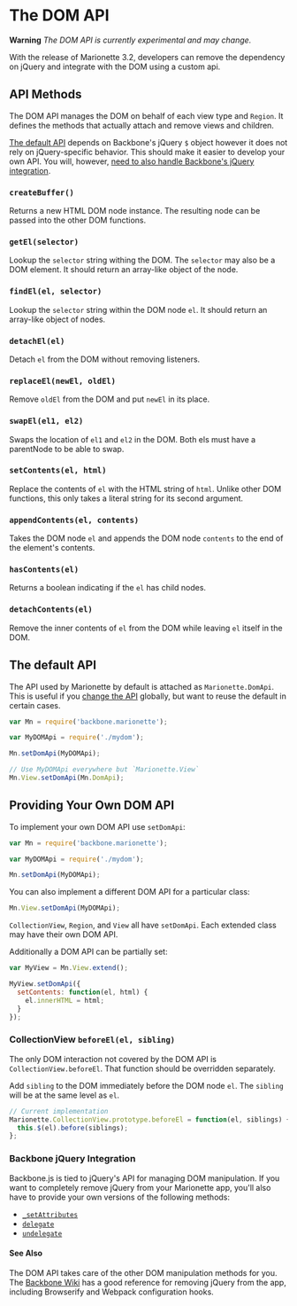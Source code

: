 # The DOM API

**Warning** *The DOM API is currently experimental and may change.*

With the release of Marionette 3.2, developers can remove the dependency on
jQuery and integrate with the DOM using a custom api.

## API Methods

The DOM API manages the DOM on behalf of each view type and `Region`.
It defines the methods that actually attach and remove views and children.

[The default API](#the-default-api) depends on Backbone's jQuery `$` object however it does not
rely on jQuery-specific behavior. This should make it easier to develop your own
API. You will, however, [need to also handle Backbone's jQuery integration](#backbone-jquery-integration).

### `createBuffer()`

Returns a new HTML DOM node instance. The resulting node can be passed into the
other DOM functions.

### `getEl(selector)`

Lookup the `selector` string withing the DOM. The `selector` may also be a DOM element.
It should return an array-like object of the node.

### `findEl(el, selector)`

Lookup the `selector` string within the DOM node `el`. It should return an array-like object of nodes.

### `detachEl(el)`

Detach `el` from the DOM without removing listeners.

### `replaceEl(newEl, oldEl)`

Remove `oldEl` from the DOM and put `newEl` in its place.

### `swapEl(el1, el2)`

Swaps the location of `el1` and `el2` in the DOM.
Both els must have a parentNode to be able to swap.

### `setContents(el, html)`

Replace the contents of `el` with the HTML string of `html`. Unlike other DOM
functions, this only takes a literal string for its second argument.

### `appendContents(el, contents)`

Takes the DOM node `el` and appends the DOM node `contents` to the end of the
element's contents.

### `hasContents(el)`

Returns a boolean indicating if the `el` has child nodes.

### `detachContents(el)`

Remove the inner contents of `el` from the DOM while leaving `el` itself in the
DOM.

## The default API

The API used by Marionette by default is attached as `Marionette.DomApi`.
This is useful if you [change the API](#providing-your-own-dom-api) globally,
but want to reuse the default in certain cases.

```javascript
var Mn = require('backbone.marionette');

var MyDOMApi = require('./mydom');

Mn.setDomApi(MyDOMApi);

// Use MyDOMApi everywhere but `Marionette.View`
Mn.View.setDomApi(Mn.DomApi);
```

## Providing Your Own DOM API

To implement your own DOM API use `setDomApi`:

```javascript
var Mn = require('backbone.marionette');

var MyDOMApi = require('./mydom');

Mn.setDomApi(MyDOMApi);
```

You can also implement a different DOM API for a particular class:

```javascript
Mn.View.setDomApi(MyDOMApi);
```

`CollectionView`, `Region`, and `View`
all have `setDomApi`. Each extended class may have their own DOM API.

Additionally a DOM API can be partially set:

```javascript
var MyView = Mn.View.extend();

MyView.setDomApi({
  setContents: function(el, html) {
    el.innerHTML = html;
  }
});
```

### CollectionView `beforeEl(el, sibling)`

The only DOM interaction not covered by the DOM API is `CollectionView.beforeEl`.
That function should be overridden separately.

Add `sibling` to the DOM immediately before the DOM node `el`. The `sibling`
will be at the same level as `el`.

```javascript
// Current implementation
Marionette.CollectionView.prototype.beforeEl = function(el, siblings) {
  this.$(el).before(siblings);
};
```

### Backbone jQuery Integration

Backbone.js is tied to jQuery's API for managing DOM manipulation. If you want
to completely remove jQuery from your Marionette app, you'll also have to
provide your own versions of the following methods:

* [`_setAttributes`](http://backbonejs.org/docs/backbone.html#section-170)
* [`delegate`](http://backbonejs.org/docs/backbone.html#section-165)
* [`undelegate`](http://backbonejs.org/docs/backbone.html#section-167)

#### See Also

The DOM API takes care of the other DOM manipulation methods for you. The
[Backbone Wiki](https://github.com/jashkenas/backbone/wiki/using-backbone-without-jquery)
has a good reference for removing jQuery from the app, including Browserify and
Webpack configuration hooks.
